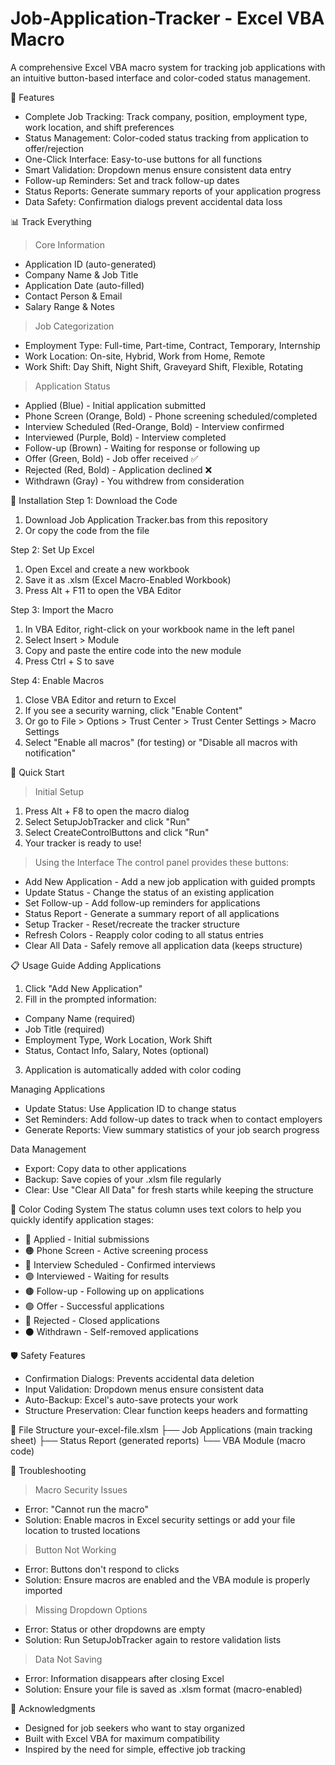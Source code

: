 # Job-Application-Tracker - Excel VBA Macro

A comprehensive Excel VBA macro system for tracking job applications with an intuitive button-based interface and color-coded status management.

🚀 Features
- Complete Job Tracking: Track company, position, employment type, work location, and shift preferences
- Status Management: Color-coded status tracking from application to offer/rejection
- One-Click Interface: Easy-to-use buttons for all functions
- Smart Validation: Dropdown menus ensure consistent data entry
- Follow-up Reminders: Set and track follow-up dates
- Status Reports: Generate summary reports of your application progress
- Data Safety: Confirmation dialogs prevent accidental data loss

📊 Track Everything
> Core Information
  - Application ID (auto-generated)
  - Company Name & Job Title
  - Application Date (auto-filled)
  - Contact Person & Email
  - Salary Range & Notes

> Job Categorization
  - Employment Type: Full-time, Part-time, Contract, Temporary, Internship
  - Work Location: On-site, Hybrid, Work from Home, Remote
  - Work Shift: Day Shift, Night Shift, Graveyard Shift, Flexible, Rotating

> Application Status
  - Applied (Blue) - Initial application submitted
  - Phone Screen (Orange, Bold) - Phone screening scheduled/completed
  - Interview Scheduled (Red-Orange, Bold) - Interview confirmed
  - Interviewed (Purple, Bold) - Interview completed
  - Follow-up (Brown) - Waiting for response or following up
  - Offer (Green, Bold) - Job offer received ✅
  - Rejected (Red, Bold) - Application declined ❌
  - Withdrawn (Gray) - You withdrew from consideration

🔧 Installation
Step 1: Download the Code
1. Download Job Application Tracker.bas from this repository
2. Or copy the code from the file

Step 2: Set Up Excel
1. Open Excel and create a new workbook
2. Save it as .xlsm (Excel Macro-Enabled Workbook)
3. Press Alt + F11 to open the VBA Editor

Step 3: Import the Macro
1. In VBA Editor, right-click on your workbook name in the left panel
2. Select Insert > Module
3. Copy and paste the entire code into the new module
4. Press Ctrl + S to save

Step 4: Enable Macros
1. Close VBA Editor and return to Excel
2. If you see a security warning, click "Enable Content"
3. Or go to File > Options > Trust Center > Trust Center Settings > Macro Settings
4. Select "Enable all macros" (for testing) or "Disable all macros with notification"

🎯 Quick Start
> Initial Setup
1. Press Alt + F8 to open the macro dialog
2. Select SetupJobTracker and click "Run"
3. Select CreateControlButtons and click "Run"
4. Your tracker is ready to use!

> Using the Interface
The control panel provides these buttons:
  - Add New Application - Add a new job application with guided prompts
  - Update Status - Change the status of an existing application
  - Set Follow-up - Add follow-up reminders for applications
  - Status Report - Generate a summary report of all applications
  - Setup Tracker - Reset/recreate the tracker structure
  - Refresh Colors - Reapply color coding to all status entries
  - Clear All Data - Safely remove all application data (keeps structure)

📋 Usage Guide
Adding Applications
1. Click "Add New Application"
2. Fill in the prompted information:
  - Company Name (required)
  - Job Title (required)
  - Employment Type, Work Location, Work Shift
  - Status, Contact Info, Salary, Notes (optional)
3. Application is automatically added with color coding

Managing Applications
- Update Status: Use Application ID to change status
- Set Reminders: Add follow-up dates to track when to contact employers
- Generate Reports: View summary statistics of your job search progress

Data Management
- Export: Copy data to other applications
- Backup: Save copies of your .xlsm file regularly
- Clear: Use "Clear All Data" for fresh starts while keeping the structure

🎨 Color Coding System
The status column uses text colors to help you quickly identify application stages:
- 🔵 Applied - Initial submissions
- 🟠 Phone Screen - Active screening process
- 🔴 Interview Scheduled - Confirmed interviews
- 🟣 Interviewed - Waiting for results
- 🟤 Follow-up - Following up on applications
- 🟢 Offer - Successful applications
- 🔴 Rejected - Closed applications
- ⚫ Withdrawn - Self-removed applications

🛡️ Safety Features
- Confirmation Dialogs: Prevents accidental data deletion
- Input Validation: Dropdown menus ensure consistent data
- Auto-Backup: Excel's auto-save protects your work
- Structure Preservation: Clear function keeps headers and formatting

📁 File Structure
your-excel-file.xlsm
├── Job Applications (main tracking sheet)
├── Status Report (generated reports)
└── VBA Module (macro code)

🔧 Troubleshooting
> Macro Security Issues
  - Error: "Cannot run the macro"
  - Solution: Enable macros in Excel security settings or add your file location to trusted locations

> Button Not Working
  - Error: Buttons don't respond to clicks
  - Solution: Ensure macros are enabled and the VBA module is properly imported

> Missing Dropdown Options
  - Error: Status or other dropdowns are empty
  - Solution: Run SetupJobTracker again to restore validation lists

> Data Not Saving
  - Error: Information disappears after closing Excel
  - Solution: Ensure your file is saved as .xlsm format (macro-enabled)

🙏 Acknowledgments
- Designed for job seekers who want to stay organized
- Built with Excel VBA for maximum compatibility
- Inspired by the need for simple, effective job tracking
